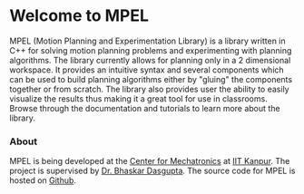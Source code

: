 # Welcome to MPEL
  
MPEL (Motion Planning and Experimentation Library) is a library
written in C++ for solving motion planning problems and experimenting
with planning algorithms. The library currently allows for planning only
in a 2 dimensional workspace. It provides an intuitive syntax and several
components which can be used to build planning algorithms either by
"gluing" the components together or from scratch. The library also
provides user the ability to easily visualize the results thus making
it a great tool for use in classrooms. Browse through the
documentation and tutorials to learn more about the library.


### About

MPEL is being developed at the [Center for
Mechatronics](http://www.iitk.ac.in/robotics/) at [IIT
Kanpur](http://iitk.ac.in). The project is supervised by [Dr. Bhaskar
Dasgupta](http://home.iitk.ac.in/~dasgupta). The source code for MPEL
is hosted on [Github](https://github.com/lakshayg/mpel).

